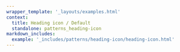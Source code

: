 ```yaml
---
wrapper_template: '_layouts/examples.html'
context:
  title: Heading icon / Default
  standalone: patterns_heading-icon
markdown_includes:
  example: '_includes/patterns/heading-icon/heading-icon.html'
---
```

